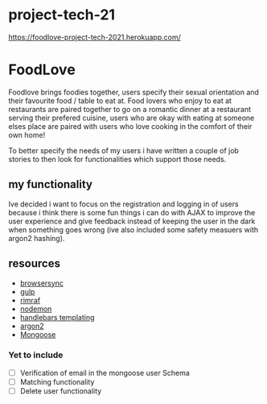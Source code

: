 # project-tech-21

https://foodlove-project-tech-2021.herokuapp.com/

# FoodLove
Foodlove brings foodies together, users specify their sexual orientation and their favourite food / table to eat at.
Food lovers who enjoy to eat at restaurants are paired together to go on a romantic dinner at a restaurant serving their prefered cuisine, users who are okay with eating at someone elses place are paired with users who love cooking in the comfort of their own home!

To better specify the needs of my users i have written a couple of job stories to then look for functionalities which support those needs.

## my functionality
Ive decided i want to focus on the registration and logging in of users because i think there is some fun things i can do with AJAX to improve the user experience and give feedback instead of keeping the user in the dark when something goes wrong (ive also included some safety measuers with argon2 hashing).

## resources
* [browsersync](https://www.npmjs.com/package/browser-sync)
* [gulp](https://www.npmjs.com/package/gulp)
* [rimraf](https://www.npmjs.com/package/rimraf)
* [nodemon](https://www.npmjs.com/package/nodemon)
* [handlebars templating](https://www.npmjs.com/package/express-handlebars)
* [argon2](https://www.npmjs.com/package/argon2)
* [Mongoose](https://www.npmjs.com/package/mongoose)

### Yet to include
- [ ] Verification of email in the mongoose user Schema
- [ ] Matching functionality
- [ ] Delete user functionality

